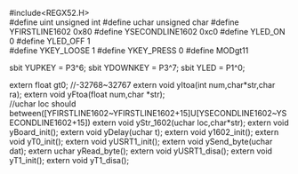 #include<REGX52.H>	   
#define uint unsigned int
#define uchar unsigned char
#define YFIRSTLINE1602 0x80
#define YSECONDLINE1602 0xc0
#define YLED_ON 0
#define YLED_OFF 1	
#define YKEY_LOOSE 1
#define YKEY_PRESS 0
#define MODgt11	
						
sbit YUPKEY = P3^6;
sbit YDOWNKEY = P3^7;
sbit YLED = P1^0;
		  
extern float gt0;
//-32768~32767
extern void yItoa(int num,char*str,char ra);
extern void yFtoa(float num,char *str);				
//uchar loc should between([YFIRSTLINE1602~YFIRSTLINE1602+15]U[YSECONDLINE1602~YSECONDLINE1602+15])
extern void yStr_1602(uchar loc,char*str);
extern void yBoard_init();
extern void yDelay(uchar t);
extern void y1602_init();
extern void yT0_init();
extern void yUSRT1_init();
extern void ySend_byte(uchar dat);
extern uchar yRead_byte();
extern void yUSRT1_disa();
extern void yT1_init();
extern void yT1_disa();
